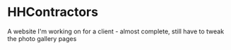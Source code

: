 # HHContractors
A website I'm working on for a client - almost complete, still have to tweak the photo gallery pages 
